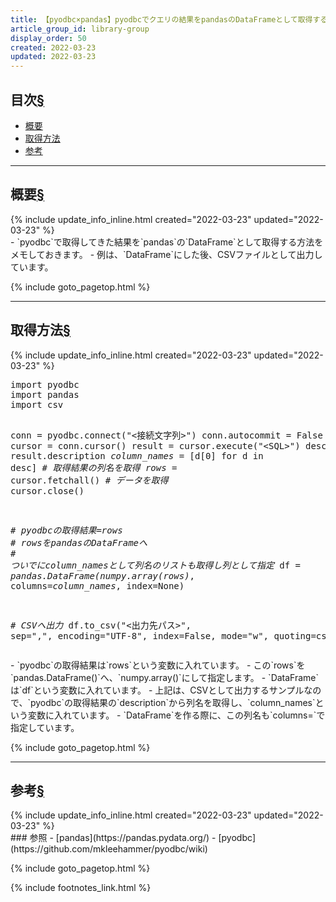 ```yaml
---
title: 【pyodbc×pandas】pyodbcでクエリの結果をpandasのDataFrameとして取得する
article_group_id: library-group
display_order: 50
created: 2022-03-23
updated: 2022-03-23
---
```


## <a name="index">目次</a><a class="heading-anchor-permalink" href="#目次">§</a>

<ul id="index_ul">
<li><a href="#概要">概要</a></li>
<li><a href="#取得方法">取得方法</a></li>
<li><a href="#参考">参考</a></li>
</ul>

* * *
## <a name="概要">概要</a><a class="heading-anchor-permalink" href="#概要">§</a>
<div class="chapter-updated">{% include update_info_inline.html created="2022-03-23" updated="2022-03-23" %}</div>
- `pyodbc`で取得してきた結果を`pandas`の`DataFrame`として取得する方法をメモしておきます。
- 例は、`DataFrame`にした後、CSVファイルとして出力しています。

{% include goto_pagetop.html %}

* * *
## <a name="取得方法">取得方法</a><a class="heading-anchor-permalink" href="#取得方法">§</a>
<div class="chapter-updated">{% include update_info_inline.html created="2022-03-23" updated="2022-03-23" %}</div>
<div class="code-box no-title">
<pre>
import pyodbc
import pandas
import csv

conn = pyodbc.connect("&lt;接続文字列&gt;")
conn.autocommit = False
cursor = conn.cursor()
result = cursor.execute("&lt;SQL&gt;")
desc = result.description
<em class="orange">column_names</em> = [d[0] for d in desc] <em class="comment"># 取得結果の列名を取得</em>
<em>rows</em> = cursor.fetchall() <em class="comment"># データを取得</em>
cursor.close()

<em class="comment"># pyodbcの取得結果=rows</em>
<em class="comment"># rowsをpandasのDataFrameへ</em>
<em class="comment"># ついでにcolumn_namesとして列名のリストも取得し列として指定</em>
df = <em class="blue">pandas.DataFrame(numpy.array(</em><em>rows</em><em class="blue">)</em>, columns=<em class="orange">column_names</em>, index=None)

<em class="comment"># CSVへ出力</em>
df.to_csv("&lt;出力先パス&gt;", sep=",", encoding="UTF-8", index=False, mode="w", quoting=csv.QUOTE_ALL)
</pre>
</div>
- `pyodbc`の取得結果は`rows`という変数に入れています。
- この`rows`を`pandas.DataFrame()`へ、`numpy.array()`にして指定します。
  - `DataFrame`は`df`という変数に入れています。
- 上記は、CSVとして出力するサンプルなので、`pyodbc`の取得結果の`description`から列名を取得し、`column_names`という変数に入れています。
  - `DataFrame`を作る際に、この列名も`columns=`で指定しています。

{% include goto_pagetop.html %}

* * *
## <a name="参考">参考</a><a class="heading-anchor-permalink" href="#参考">§</a>
<div class="chapter-updated">{% include update_info_inline.html created="2022-03-23" updated="2022-03-23" %}</div>
### 参照
- [pandas](https://pandas.pydata.org/)
- [pyodbc](https://github.com/mkleehammer/pyodbc/wiki)

{% include goto_pagetop.html %}

{% include footnotes_link.html %}
